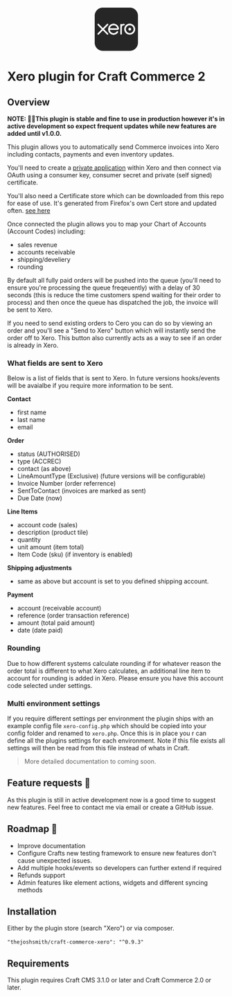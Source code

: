 <p align="center"><img src="./src/icon.svg" width="100" height="100" alt="Xero plugin for Craft Commerce 2"></p>

# Xero plugin for Craft Commerce 2

## Overview
**NOTE: 👨‍💻This plugin is stable and fine to use in production however it's in active development so expect frequent updates while new features are added until v1.0.0.**

This plugin allows you to automatically send Commerce invoices into Xero including contacts, payments and even inventory updates.

You'll need to create a [private application](https://developer.xero.com) within Xero and then connect via OAuth using a consumer key, consumer secret and private (self signed) certificate.

You'll also need a Certificate store which can be downloaded from this repo for ease of use. It's generated from Firefox's own Cert store and updated often. [see here](https://github.com/bagder/ca-bundle)

Once connected the plugin allows you to map your Chart of Accounts (Account Codes) including:

- sales revenue
- accounts receivable
- shipping/develiery
- rounding

By default all fully paid orders will be pushed into the queue (you'll need to ensure you're processing the queue freqeuently) with a delay of 30 seconds (this is reduce the time customers spend waiting for their order to process) and then once the queue has dispatched the job, the invoice will be sent to Xero.

If you need to send existing orders to Cero you can do so by viewing an order and you'll see a "Send to Xero" button which will instantly send the order off to Xero. This button also currently acts as a way to see if an order is already in Xero.

### What fields are sent to Xero
Below is a list of fields that is sent to Xero. In future versions hooks/events will be avaialbe if you require more information to be sent.

**Contact**
- first name
- last name
- email

**Order**
- status (AUTHORISED)
- type (ACCREC)
- contact (as above)
- LineAmountType (Exclusive) (future versions will be configurable)
- Invoice Number (order referrence)
- SentToContact (invoices are marked as sent)
- Due Date (now)

**Line Items**
- account code (sales)
- description (product tile)
- quantity
- unit amount (item total)
- Item Code (sku) (if inventory is enabled)

**Shipping adjustments**
- same as above but account is set to you defined shipping account.

**Payment**
- account (receivable account)
- reference (order transaction reference)
- amount (total paid amount)
- date (date paid)

### Rounding
Due to how different systems calculate rounding if for whatever reason the order total is different to what Xero calculates, an additional line item to account for rounding is added in Xero. Please ensure you have this account code selected under settings.

### Multi environment settings
If you require different settings per environment the plugin ships with an example config file `xero-config.php` which should be copied into your config folder and renamed to `xero.php`. Once this is in place you r can define all the plugins settings for each environment.
Note if this file exists all settings will then be read from this file instead of whats in Craft.

> More detailed documentation to coming soon.

## Feature requests 🙏
As this plugin is still in active development now is a good time to suggest new features. Feel free to contact me via email or create a GitHub issue.

## Roadmap 🚀
- Improve documentation
- Configure Crafts new testing framework to ensure new features don't cause unexpected issues.
- Add multiple hooks/events so developers can further extend if required
- Refunds support
- Admin features like element actions, widgets and different syncing methods

## Installation
Either by the plugin store (search "Xero") or via composer.

`"thejoshsmith/craft-commerce-xero": "^0.9.3"`

## Requirements
This plugin requires Craft CMS 3.1.0 or later and Craft Commerce 2.0 or later.
